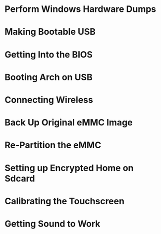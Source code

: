 # Perform Windows Hardware Dumps

# Making Bootable USB

# Getting Into the BIOS

# Booting Arch on USB

# Connecting Wireless

# Back Up Original eMMC Image

# Re-Partition the eMMC

# Setting up Encrypted Home on Sdcard

# Calibrating the Touchscreen

# Getting Sound to Work


